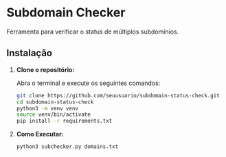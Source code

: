 # Subdomain Checker

Ferramenta para verificar o status de múltiplos subdomínios.

## Instalação

1. **Clone o repositório:**

   Abra o terminal e execute os seguintes comandos:

   ```bash
   git clone https://github.com/seuusuario/subdomain-status-check.git
   cd subdomain-status-check
   python3 -m venv venv
   source venv/bin/activate
   pip install -r requirements.txt
   ```
2. **Como Executar:**
   
   ```bash
   python3 subchecker.py domains.txt
   ```
